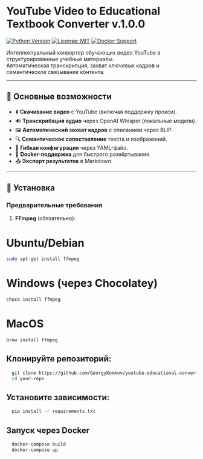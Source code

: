 # YouTube Video to Educational Textbook Converter v.1.0.0

[![Python Version](https://img.shields.io/badge/python-3.9%2B-blue)](https://www.python.org/)
[![License: MIT](https://img.shields.io/badge/License-MIT-yellow.svg)](https://opensource.org/licenses/MIT)
[![Docker Support](https://img.shields.io/badge/Docker-✓-2496ED)](https://www.docker.com/)

Интеллектуальный конвертер обучающих видео YouTube в структурированные учебные материалы.  
Автоматическая транскрипция, захват ключевых кадров и семантическое связывание контента.

---

## 📌 Основные возможности

- ⬇️ **Скачивание видео** с YouTube (включая поддержку прокси).
- 🔊 **Транскрибация аудио** через OpenAI Whisper (локальные модели).
- 🖼️ **Автоматический захват кадров** с описанием через BLIP.
- 🔍 **Семантическое сопоставление** текста и изображений.
- 📁 **Гибкая конфигурация** через YAML-файл.
- 🐳 **Docker-поддержка** для быстрого развёртывания.
- 📤 **Экспорт результатов** в Markdown.

---

## 🚀 Установка

### Предварительные требования

1. **FFmpeg** (обязательно):
 # Ubuntu/Debian
   ```bash
   sudo apt-get install ffmpeg
   ```
   # Windows (через Chocolatey)
   ```bash
   choco install ffmpeg
   ```
   # MacOS
   ```bash
   brew install ffmpeg
   ```

## Клонируйте репозиторий:
 ```bash
   git clone https://github.com/GeorgyKomkov/youtube-educational-converter.git
   cd your-repo
   ```
 ## Установите зависимости:
 ```bash
   pip install -r requirements.txt
   ```
## Запуск через Docker
 ```bash
   docker-compose build
   docker-compose up
   ```




